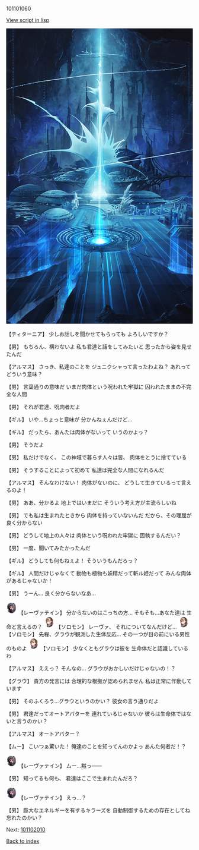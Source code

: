 101101060

[View script in lisp](../scripts/101101060.txt)

![profound.png](../images/backgrounds/profound.png)

【ティターニア】
少しお話しを聞かせてもらっても
よろしいですか？

【男】
もちろん、構わないよ
私も君達と話をしてみたいと
思ったから姿を見せたんだ

【アルマス】
さっき、私達のことを
ジュニクシャって言ったわよね？
あれってどういう意味？

【男】
言葉通りの意味だ
いまだ肉体という呪われた牢獄に
囚われたままの不完全な人間

【男】
それが君達、呪肉者だよ

【ギル】
いや…ちょっと意味が
分かんねぇんだけど…

【ギル】
だったら、あんたは肉体がないって
いうのかよっ？

【男】
そうだよ

【男】
私だけでなく、
この神域で暮らす人々は皆、
肉体をとうに捨てている

【男】
そうすることによって初めて
私達は完全な人間になれるんだ

【アルマス】
そんなわけない！
肉体がないのに、
どうして生きているって言えるのよ！

【男】
ああ、分かるよ
地上ではいまだに
そういう考え方が主流らしいね

【男】
でも私は生まれたときから
肉体を持っていないんだ
だから、その理屈が良く分からない

【男】
どうして地上の人々は
肉体という呪われた牢獄に
固執するんだい？

【男】
一度、聞いてみたかったんだ

【ギル】
どうしても何もねぇよ！
そういうもんだろっ？

【ギル】
人間だけじゃなくて
動物も植物も妖精だって斬ル姫だって
みんな肉体があるじゃないか！

【男】
うーん…
良く分からないなあ…

<img src="../images/units/3100211.png" alt="3100211.png" height="34"/>
【レーヴァテイン】
分からないのはこっちの方…
そもそも…あなた達は
生命と言えるの？

<img src="../images/units/3503111.png" alt="3503111.png" height="34"/>
【ソロモン】
レーヴァ、
それについてなんだけど…

<img src="../images/units/3503111.png" alt="3503111.png" height="34"/>
【ソロモン】
先程、グラウが観測した生体反応…
その一つが目の前にいる男性のものよ

<img src="../images/units/3503111.png" alt="3503111.png" height="34"/>
【ソロモン】
少なくともグラウは彼を
生命体だと認識しているわ

【アルマス】
ええっ？
そんなの…
グラウがおかしいだけじゃないの！？

【グラウ】
貴方の発言には
合理的な根拠が認められません
私は正常に作動しています

【男】
そのふくろう…グラウというのかい？
彼女の言う通りだよ

【男】
君達だってオートアバターを
連れているじゃないか
彼らは生命体ではないと言うのかい？

【アルマス】
オートアバター？

【ムー】
こいつぁ驚いた！
俺達のことを知ってんのかよっ
あんた何者だ！？

<img src="../images/units/3100211.png" alt="3100211.png" height="34"/>
【レーヴァテイン】
ムー…黙っ――

【男】
知ってるも何も、
君達はここで生まれたんだろ？

<img src="../images/units/3100211.png" alt="3100211.png" height="34"/>
【レーヴァテイン】
えっ…？

【男】
膨大なエネルギーを有するキラーズを
自動制御するための存在としてね
忘れたのかい？

Next: [101102010](101102010.md)

[Back to index](index.md)
